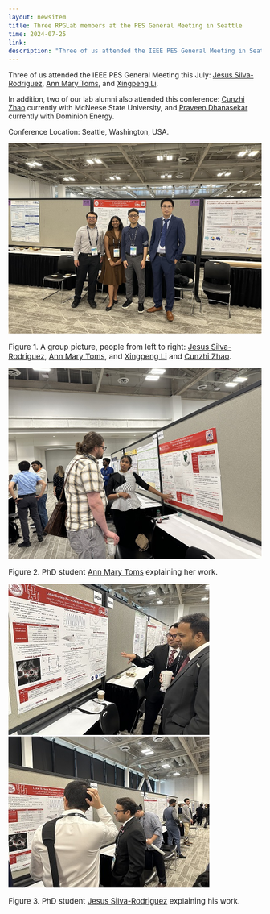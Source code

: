 ```yaml
---
layout: newsitem
title: Three RPGLab members at the PES General Meeting in Seattle
time: 2024-07-25
link: 
description: "Three of us attended the IEEE PES General Meeting in Seattle from July 21 - 25."
---
```


Three of us attended the IEEE PES General Meeting this July: <a href="/people/Jesus-SilvaRodriguez" class="" target="_blank">Jesus Silva-Rodriguez</a>, <a href="/people/Ann-Mary-Toms" class="" target="_blank">Ann Mary Toms</a>, and <a href="/people/Xingpeng-Li/" class="" target="_blank">Xingpeng Li</a>. 

In addition, two of our lab alumni also attended this conference: <a href="/people/Cunzhi-Zhao/" class="" target="_blank">Cunzhi Zhao</a> currently with McNeese State University, and <a href="/people/Praveen-Dhanasekar" class="" target="_blank">Praveen Dhanasekar</a> currently with Dominion Energy.

Conference Location: Seattle, Washington, USA.


![](/images/news/2024.07.25_PESGM/1_Grp_Pic.jpg)
<p></p>
<span class="text-figure-legend"  style="font-size:15px;">
Figure 1. A group picture, people from left to right: <a href="/people/Jesus-SilvaRodriguez" class="">Jesus Silva-Rodriguez</a>,  <a href="/people/Ann-Mary-Toms" class="">Ann Mary Toms</a>, and <a href="/people/Xingpeng-Li/" class="">Xingpeng Li</a> and <a href="/people/Cunzhi-Zhao/" class="">Cunzhi Zhao</a>.
</span>

![](/images/news/2024.07.25_PESGM/2_Ann_presenting.jpg)
<p></p>
<span class="text-figure-legend"  style="font-size:15px;">
Figure 2. PhD student <a href="/people/Ann-Mary-Toms" class="">Ann Mary Toms</a> explaining her work.
</span>

![](/images/news/2024.07.25_PESGM/3_Jesus_poster_1.jpg)
![](/images/news/2024.07.25_PESGM/3_Jesus_poster_2.jpg)
<p></p>
<span class="text-figure-legend"  style="font-size:15px;">
Figure 3. PhD student <a href="/people/Jesus-SilvaRodriguez" class="">Jesus Silva-Rodriguez</a> explaining his work.
</span>


<div class="bigspacer"></div>

